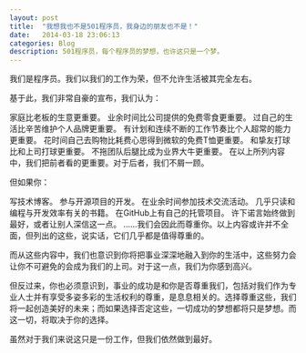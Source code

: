 ```yaml
---
layout: post
title:  "我想我也不是501程序员，我身边的朋友也不是！"
date:   2014-03-18 23:06:13
categories: Blog
description: 501程序员，每个程序员的梦想，也许这只是一个梦。
---
```

我们是程序员。我们以我们的工作为荣，但不允许生活被其完全左右。 

基于此，我们非常自豪的宣布，我们认为： 

家庭比老板的生意更重要。
业余时间比公司提供的免费零食更重要。
过自己的生活比辛苦维护个人品牌更重要。
有计划和连续不断的工作节奏比个人超常的能力更重要。
花时间自己去购物比耗费心思得到微软的免费T恤更重要。
和挚友打球比和上司打球更重要。
不拖团队后腿比成为业界大牛更重要。
在以上所列内容中，我们把前者看的更重要。对于后者，我们不屑一顾。 

但如果你： 

写技术博客。
参与开源项目的开发。
在业余时间参加技术交流活动。
几乎只读和编程与开发效率有关的书籍。
在GitHub上有自己的托管项目。
许下诺言始终做到最好，或者让别人深信这一点。
……我们会因此而尊重你。以上内容或许并不全面，但列出的这些，说实话，它们几乎都是值得尊重的。 

而从这些内容中，我们也意识到你将把事业深深地融入到你的生活中，这些努力会让你不可避免的会成为我们的上司。对于这一点，我们为你感到高兴。 

但反过来，你也必须意识到，事业的成功是和你是否尊重我们，包括对我们作为专业人士并有享受多姿多彩的生活权利的尊重，是息息相关的。选择尊重这些，我们将一起创造美好的未来；而如果选择否定这些，一切成功的梦想都将只是梦想。而这一切，将取决于你的选择。 

虽然对于我们来说这只是一份工作，但我们依然做到最好。